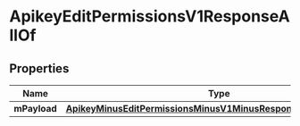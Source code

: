 
# ApikeyEditPermissionsV1ResponseAllOf

## Properties
Name | Type | Description | Notes
------------ | ------------- | ------------- | -------------
**mPayload** | [**ApikeyMinusEditPermissionsMinusV1MinusResponseMinusMPayload**](ApikeyMinusEditPermissionsMinusV1MinusResponseMinusMPayload.md) |  | 



